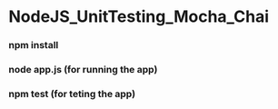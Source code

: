 # NodeJS_UnitTesting_Mocha_Chai

### npm install
### node app.js (for running the app)
### npm test (for teting the app)
